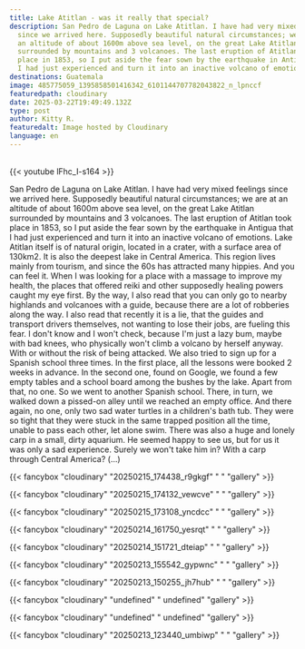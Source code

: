```yaml
---
title: Lake Atitlan - was it really that special?
description: San Pedro de Laguna on Lake Atitlan. I have had very mixed feelings
  since we arrived here. Supposedly beautiful natural circumstances; we are at
  an altitude of about 1600m above sea level, on the great Lake Atitlan
  surrounded by mountains and 3 volcanoes. The last eruption of Atitlan took
  place in 1853, so I put aside the fear sown by the earthquake in Antigua that
  I had just experienced and turn it into an inactive volcano of emotions.
destinations: Guatemala
image: 485775059_1395858501416342_6101144707782043822_n_lpnccf
featuredpath: cloudinary
date: 2025-03-22T19:49:49.132Z
type: post
author: Kitty R.
featuredalt: Image hosted by Cloudinary
language: en
---
```

<br>{{< youtube lFhc_I-s164 >}}</br>

<!--StartFragment-->

San Pedro de Laguna on Lake Atitlan. I have had very mixed feelings since we arrived here. Supposedly beautiful natural circumstances; we are at an altitude of about 1600m above sea level, on the great Lake Atitlan surrounded by mountains and 3 volcanoes. The last eruption of Atitlan took place in 1853, so I put aside the fear sown by the earthquake in Antigua that I had just experienced and turn it into an inactive volcano of emotions. Lake Atitlan itself is of natural origin, located in a crater, with a surface area of ​​130km2. It is also the deepest lake in Central America. This region lives mainly from tourism, and since the 60s has attracted many hippies. And you can feel it. When I was looking for a place with a massage to improve my health, the places that offered reiki and other supposedly healing powers caught my eye first. By the way, I also read that you can only go to nearby highlands and volcanoes with a guide, because there are a lot of robberies along the way. I also read that recently it is a lie, that the guides and transport drivers themselves, not wanting to lose their jobs, are fueling this fear. I don't know and I won't check, because I'm just a lazy bum, maybe with bad knees, who physically won't climb a volcano by herself anyway. With or without the risk of being attacked. We also tried to sign up for a Spanish school three times. In the first place, all the lessons were booked 2 weeks in advance. In the second one, found on Google, we found a few empty tables and a school board among the bushes by the lake. Apart from that, no one. So we went to another Spanish school. There, in turn, we walked down a pissed-on alley until we reached an empty office. And there again, no one, only two sad water turtles in a children's bath tub. They were so tight that they were stuck in the same trapped position all the time, unable to pass each other, let alone swim. There was also a huge and lonely carp in a small, dirty aquarium. He seemed happy to see us, but for us it was only a sad experience. Surely we won't take him in? With a carp through Central America? (...)

<!--EndFragment-->

{{< fancybox "cloudinary" "20250215_174438_r9gkgf" " " "gallery" >}}

{{< fancybox "cloudinary" "20250215_174132_vewcve" " " "gallery" >}}

{{< fancybox "cloudinary" "20250215_173108_yncdcc" " " "gallery" >}}

{{< fancybox "cloudinary" "20250214_161750_yesrqt" " " "gallery" >}}

{{< fancybox "cloudinary" "20250214_151721_dteiap" " " "gallery" >}}

{{< fancybox "cloudinary" "20250213_155542_gypwnc" " " "gallery" >}}

{{< fancybox "cloudinary" "20250213_150255_jh7hub" " " "gallery" >}}

{{< fancybox "cloudinary" "undefined" " undefined" "gallery" >}}

{{< fancybox "cloudinary" "undefined" " undefined" "gallery" >}}

{{< fancybox "cloudinary" "20250213_123440_umbiwp" " " "gallery" >}}